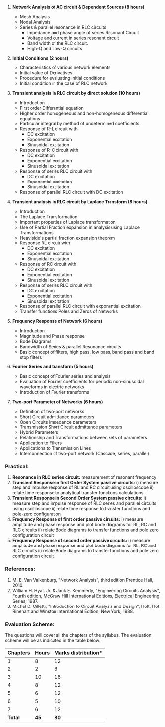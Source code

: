 1. **Network Analysis of AC circuit & Dependent Sources (8 hours)**
    - Mesh Analysis
    - Nodal Analysis
    - Series & parallel resonance in RLC circuits
        - Impedance and phase angle of series Resonant Circuit
        - Voltage and current in series resonant circuit
        - Band width of the RLC circuit.
        - High-Q and Low-Q circuits

2. **Initial Conditions (2 hours)**
    - Characteristics of various network elements
    - Initial value of Derivatives
    - Procedure for evaluating initial conditions
    - Initial condition in the case of RLC network

3. **Transient analysis in RLC circuit by direct solution (10 hours)**
    - Introduction
    - First order Differential equation
    - Higher order homogeneous and non-homogeneous differential equations
    - Particular integral by method of undetermined coefficients
    - Response of R-L circuit with
        - DC excitation
        - Exponential excitation
        - Sinusoidal excitation
    - Response of R-C circuit with
        - DC excitation
        - Exponential excitation
        - Sinusoidal excitation
    - Response of series RLC circuit with
        - DC excitation
        - Exponential excitation
        - Sinusoidal excitation
    - Response of parallel RLC circuit with DC excitation

4. **Transient analysis in RLC circuit by Laplace Transform (8 hours)**
    - Introduction
    - The Laplace Transformation
    - Important properties of Laplace transformation
    - Use of Partial Fraction expansion in analysis using Laplace Transformations
    - Heaviside's partial fraction expansion theorem
    - Response RL circuit with
        - DC excitation
        - Exponential excitation
        - Sinusoidal excitation
    - Response of RC circuit with
        - DC excitation
        - Exponential excitation
        - Sinusoidal excitation
    - Response of series RLC circuit with
        - DC excitation
        - Exponential excitation
        - Sinusoidal excitation
    - Response of parallel RLC circuit with exponential excitation
    - Transfer functions Poles and Zeros of Networks

5. **Frequency Response of Network (6 hours)**
    - Introduction
    - Magnitude and Phase response
    - Bode Diagrams
    - Bandwidth of Series & parallel Resonance circuits
    - Basic concept of filters, high pass, low pass, band pass and band stop filters

6. **Fourier Series and transform (5 hours)**
    - Basic concept of Fourier series and analysis
    - Evaluation of Fourier coefficients for periodic non-sinusoidal waveforms in electric networks
    - Introduction of Fourier transforms

7. **Two-port Parameter of Networks (6 hours)**
    - Definition of two-port networks
    - Short Circuit admittance parameters
    - Open Circuits impedance parameters
    - Transmission Short Circuit admittance parameters
    - Hybrid Parameters
    - Relationship and Transformations between sets of parameters
    - Application to Filters
    - Applications to Transmission Lines
    - Interconnection of two-port network (Cascade, series, parallel)

### Practical:

1. **Resonance in RLC series circuit:** measurement of resonant frequency
2. **Transient Response in first Order System passive circuits:** i) measure step and impulse response of RL and RC circuit using oscilloscope ii) relate time response to analytical transfer functions calculations
3. **Transient Response in Second Order System passive circuits:** i) measure step and impulse response of RLC series and parallel circuits using oscilloscope ii) relate time response to transfer functions and pole-zero configuration
4. **Frequency Response of first order passive circuits:** i) measure amplitude and phase response and plot bode diagrams for RL, RC and RLC circuits ii) relate Bode diagrams to transfer functions and pole zero configuration circuit
5. **Frequency Response of second order passive circuits:** i) measure amplitude and phase response and plot bode diagrams for RL, RC and RLC circuits ii) relate Bode diagrams to transfer functions and pole zero configuration circuit

### References:

1. M. E. Van Valkenburg, "Network Analysis", third edition Prentice Hall, 2010.
2. William H. Hyat. Jr. & Jack E. Kemmerly, "Engineering Circuits Analysis", Fourth edition, McGraw Hill International Editions, Electrical Engineering Series, 1987.
3. Michel D. Cilletti, "Introduction to Circuit Analysis and Design", Holt, Hot Rinehart and Winston International Edition, New York, 1988.

### Evaluation Scheme:

The questions will cover all the chapters of the syllabus. The evaluation scheme will be as indicated in the table below:

| Chapters  | Hours  | Marks distribution* |
| --------- | ------ | ------------------- |
| 1         | 8      | 12                  |
| 2         | 2      | 6                   |
| 3         | 10     | 16                  |
| 4         | 8      | 12                  |
| 5         | 6      | 12                  |
| 6         | 5      | 10                  |
| 7         | 6      | 12                  |
| **Total** | **45** | **80**              |


